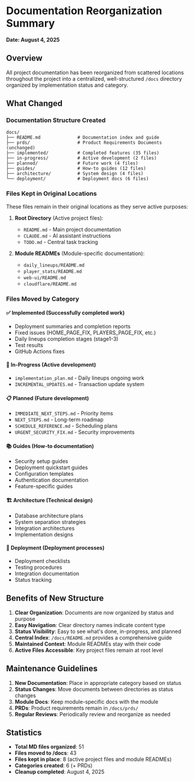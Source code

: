 # Documentation Reorganization Summary
**Date: August 4, 2025**

## Overview
All project documentation has been reorganized from scattered locations throughout the project into a centralized, well-structured `/docs` directory organized by implementation status and category.

## What Changed

### Documentation Structure Created
```
docs/
├── README.md              # Documentation index and guide
├── prds/                  # Product Requirements Documents (unchanged)
├── implemented/           # Completed features (35 files)
├── in-progress/           # Active development (2 files)
├── planned/               # Future work (4 files)
├── guides/                # How-to guides (12 files)
├── architecture/          # System design (4 files)
└── deployment/            # Deployment docs (6 files)
```

### Files Kept in Original Locations
These files remain in their original locations as they serve active purposes:

1. **Root Directory** (Active project files):
   - `README.md` - Main project documentation
   - `CLAUDE.md` - AI assistant instructions
   - `TODO.md` - Central task tracking

2. **Module READMEs** (Module-specific documentation):
   - `daily_lineups/README.md`
   - `player_stats/README.md`
   - `web-ui/README.md`
   - `cloudflare/README.md`

### Files Moved by Category

#### ✅ Implemented (Successfully completed work)
- Deployment summaries and completion reports
- Fixed issues (HOME_PAGE_FIX, PLAYERS_PAGE_FIX, etc.)
- Daily lineups completion stages (stage1-3)
- Test results
- GitHub Actions fixes

#### 🚧 In-Progress (Active development)
- `implementation_plan.md` - Daily lineups ongoing work
- `INCREMENTAL_UPDATES.md` - Transaction update system

#### 📋 Planned (Future development)
- `IMMEDIATE_NEXT_STEPS.md` - Priority items
- `NEXT_STEPS.md` - Long-term roadmap
- `SCHEDULE_REFERENCE.md` - Scheduling plans
- `URGENT_SECURITY_FIX.md` - Security improvements

#### 📚 Guides (How-to documentation)
- Security setup guides
- Deployment quickstart guides
- Configuration templates
- Authentication documentation
- Feature-specific guides

#### 🏗️ Architecture (Technical design)
- Database architecture plans
- System separation strategies
- Integration architectures
- Implementation designs

#### 🚀 Deployment (Deployment processes)
- Deployment checklists
- Testing procedures
- Integration documentation
- Status tracking

## Benefits of New Structure

1. **Clear Organization**: Documents are now organized by status and purpose
2. **Easy Navigation**: Clear directory names indicate content type
3. **Status Visibility**: Easy to see what's done, in-progress, and planned
4. **Central Index**: `/docs/README.md` provides a comprehensive guide
5. **Maintained Context**: Module READMEs stay with their code
6. **Active Files Accessible**: Key project files remain at root level

## Maintenance Guidelines

1. **New Documentation**: Place in appropriate category based on status
2. **Status Changes**: Move documents between directories as status changes
3. **Module Docs**: Keep module-specific docs with the module
4. **PRDs**: Product requirements remain in `/docs/prds/`
5. **Regular Reviews**: Periodically review and reorganize as needed

## Statistics

- **Total MD files organized**: 51
- **Files moved to /docs**: 43
- **Files kept in place**: 8 (active project files and module READMEs)
- **Categories created**: 6 (+ PRDs)
- **Cleanup completed**: August 4, 2025